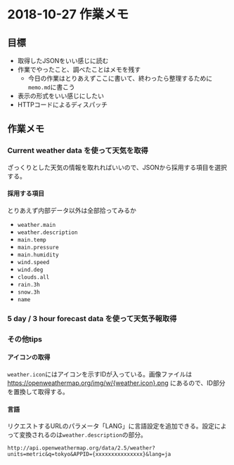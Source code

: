 # 2018-10-27 作業メモ

## 目標

- 取得したJSONをいい感じに読む
- 作業でやったこと、調べたことはメモを残す
    - 今日の作業はとりあえずここに書いて、終わったら整理するために`memo.md`に書こう
- 表示の形式をいい感じにしたい
- HTTPコードによるディスパッチ

## 作業メモ

### Current weather data を使って天気を取得

ざっくりとした天気の情報を取れればいいので、JSONから採用する項目を選択する。

#### 採用する項目

とりあえず内部データ以外は全部拾ってみるか

- `weather.main`
- `weather.description`
- `main.temp`
- `main.pressure`
- `main.humidity`
- `wind.speed`
- `wind.deg`
- `clouds.all`
- `rain.3h`
- `snow.3h`
- `name`

### 5 day / 3 hour forecast data を使って天気予報取得



### その他tips

#### アイコンの取得

`weather.icon`にはアイコンを示すIDが入っている。画像ファイルは https://openweathermap.org/img/w/{weather.icon}.png にあるので、ID部分を置換して取得する。

#### 言語

リクエストするURLのパラメータ「LANG」に言語設定を追加できる。設定によって変換されるのは`weather.description`の部分。

```
http://api.openweathermap.org/data/2.5/weather?units=metric&q=tokyo&APPID={xxxxxxxxxxxxxxx}&lang=ja
```
